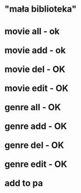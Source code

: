 <h1>"mała biblioteka"<h1>


<p>movie all - ok</p>
<p>movie add - ok</p>
<p>movie del - OK</p>
<p>movie edit - OK</p>


<p>genre all - OK</p>
<p>genre add - OK</p>
<p>genre del - OK</p>
<p>genre edit - OK</p>

<a>add to pa</a>
